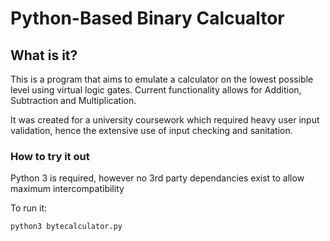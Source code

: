 # Python-Based Binary Calcualtor

## What is it?
This is a program that aims to emulate a calculator on the lowest possible level using virtual logic gates.
Current functionality allows for Addition, Subtraction and Multiplication.

It was created for a university coursework which required heavy user input validation, hence the extensive use of input 
checking and sanitation. 

### How to try it out 
Python 3 is required, however no 3rd party dependancies exist to allow maximum intercompatibility

To run it:
```
python3 bytecalculator.py
```

